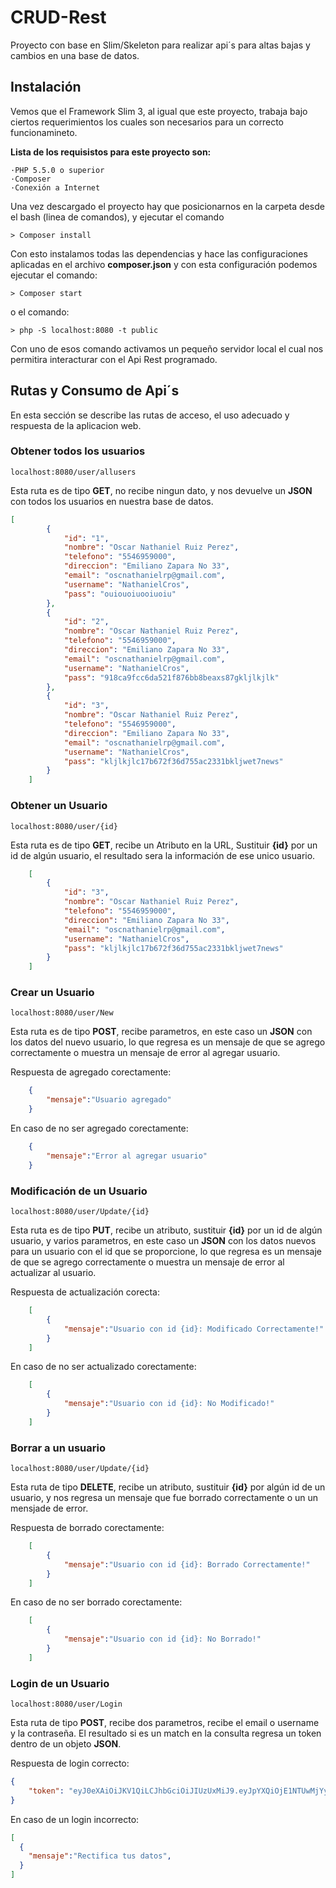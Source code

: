 # CRUD-Rest
Proyecto con base en Slim/Skeleton para realizar api´s para altas bajas y cambios en una base de datos. 

## Instalación 
Vemos que el Framework Slim 3, al igual que este proyecto, trabaja bajo ciertos requerimientos los cuales son necesarios para un correcto funcionamineto.
 
 **Lista de los requisistos para este proyecto son:**

    ·PHP 5.5.0 o superior
    ·Composer
    ·Conexión a Internet
 
 Una vez descargado el proyecto hay que posicionarnos en la carpeta desde el bash (linea de comandos), y ejecutar el comando
 
    > Composer install
    
 Con esto instalamos todas las dependencias y hace las configuraciones aplicadas en el archivo **composer.json** y con esta configuración podemos ejecutar el comando:
 
    > Composer start
    
  o el comando:
  
    > php -S localhost:8080 -t public
  
 Con uno de esos comando activamos un pequeño servidor local el cual nos permitira interacturar con el Api Rest programado.
 
 
 ## Rutas y Consumo de Api´s
 
 En esta sección se describe las rutas de acceso, el uso adecuado y respuesta de la aplicacion web.
 
 ### Obtener todos los usuarios
 
    localhost:8080/user/allusers
 
Esta ruta es de tipo **GET**, no recibe ningun dato, y nos devuelve un **JSON** con todos los usuarios en nuestra base de datos.
    
````json
[
        {
            "id": "1",
            "nombre": "Oscar Nathaniel Ruiz Perez",
            "telefono": "5546959000",
            "direccion": "Emiliano Zapara No 33",
            "email": "oscnathanielrp@gmail.com",
            "username": "NathanielCros",
            "pass": "ouiouoiuooiuoiu"
        },
        {
            "id": "2",
            "nombre": "Oscar Nathaniel Ruiz Perez",
            "telefono": "5546959000",
            "direccion": "Emiliano Zapara No 33",
            "email": "oscnathanielrp@gmail.com",
            "username": "NathanielCros",
            "pass": "918ca9fcc6da521f876bb8beaxs87gkljlkjlk"
        },
        {
            "id": "3",
            "nombre": "Oscar Nathaniel Ruiz Perez",
            "telefono": "5546959000",
            "direccion": "Emiliano Zapara No 33",
            "email": "oscnathanielrp@gmail.com",
            "username": "NathanielCros",
            "pass": "kljlkjlc17b672f36d755ac2331bkljwet7news"
        }
    ]
````

### Obtener un Usuario

    localhost:8080/user/{id}

Esta ruta es de tipo **GET**, recibe un Atributo en la URL, Sustituir **{id}** por un id de algún usuario, el resultado sera la información de ese unico usuario.
````json
    [
        {
            "id": "3",
            "nombre": "Oscar Nathaniel Ruiz Perez",
            "telefono": "5546959000",
            "direccion": "Emiliano Zapara No 33",
            "email": "oscnathanielrp@gmail.com",
            "username": "NathanielCros",
            "pass": "kljlkjlc17b672f36d755ac2331bkljwet7news"
        }
    ] 
````

### Crear un Usuario

    localhost:8080/user/New

Esta ruta es de tipo **POST**, recibe parametros, en este caso un **JSON** con los datos del nuevo usuario, lo que regresa es un mensaje de que se agrego correctamente o muestra un mensaje de error al agregar usuario.

Respuesta de agregado corectamente:

````json
    {
        "mensaje":"Usuario agregado"
    }
````

En caso de no ser agregado corectamente:

````json
    {
        "mensaje":"Error al agregar usuario"
    }
````

### Modificación de un Usuario

    localhost:8080/user/Update/{id}
    
Esta ruta es de tipo **PUT**, recibe un atributo, sustituir **{id}** por un id de algún usuario, y varios parametros, en este caso un **JSON** con los datos nuevos para un usuario con el id que se proporcione, lo que regresa es un mensaje de que se agrego correctamente o muestra un mensaje de error al actualizar al usuario.

Respuesta de actualización corecta:

````json
    [
        {
            "mensaje":"Usuario con id {id}: Modificado Correctamente!"
        }
    ]
````
En caso de no ser actualizado corectamente:

````json
    [
        {
            "mensaje":"Usuario con id {id}: No Modificado!"
        }
    ]
````

### Borrar a un usuario
    
    localhost:8080/user/Update/{id}

Esta ruta de tipo **DELETE**, recibe un atributo, sustituir **{id}** por algún id de un usuario, y nos regresa un mensaje que fue borrado correctamente o un un mensjade de error.

Respuesta de borrado corectamente:

````json
    [
        {
            "mensaje":"Usuario con id {id}: Borrado Correctamente!"
        }
    ]
````
En caso de no ser borrado corectamente:

````json
    [
        {
            "mensaje":"Usuario con id {id}: No Borrado!"
        }
    ]
````

### Login de un Usuario

    localhost:8080/user/Login

Esta ruta de tipo **POST**, recibe dos parametros, recibe el email o username y la contraseña. El resultado si es un match en la consulta regresa un token dentro de un objeto **JSON**.

Respuesta de login correcto:
````json
{
    "token": "eyJ0eXAiOiJKV1QiLCJhbGciOiJIUzUxMiJ9.eyJpYXQiOjE1NTUwMjYyMTUsImV4cCI6MTU1NTExMjYxNSwidXNlciI6eyJpZCI6IjUiLCJub21icmUiOiJPc2NhciBOYXRoYW5pZWwgUnVpeiBQZXJleiIsInRlbGVmb25vIjoiNTU0Njk1OTAwMCIsImRpcmVjY2lvbiI6IkVtaWxpYW5vIFphcGFyYSBObyAzMyIsImVtYWlsIjoib3NjbmF0aGFuaWVscnBAZ21haWwuY29tIiwidXNlcm5hbWUiOiJOYXRoYW5pZWxDcm9zIiwicGFzcyI6ImMxN2I2NzJmMzZkNzU1YWMyMzMxYjliMmYyMjY1MWI5In19.a6bOq8es3nT3kF8BR0vlUwBlrCa2jG6YfQAsShGgbgogtQF-XfvQIu4rXNr5DX89xllQ5YuTXaDcOV_slgJv1w"
}
````
En caso de un login incorrecto:
````json
[
  {
    "mensaje":"Rectifica tus datos",
  }
]
````